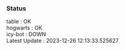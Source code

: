 ### Status


table : OK  
hogwarts : OK  
icy-bot : DOWN  
Latest Update : 2023-12-26 12:13:33.525627
